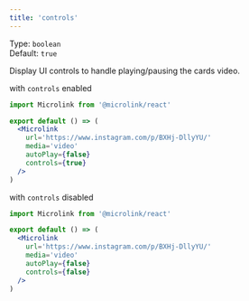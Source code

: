 ```yaml
---
title: 'controls'
--- 
```


Type: `boolean`<br/>
Default: `true`

Display UI controls to handle playing/pausing the cards video.

with `controls` enabled

```jsx
import Microlink from '@microlink/react'

export default () => (
  <Microlink
    url='https://www.instagram.com/p/BXHj-DllyYU/'
    media='video'
    autoPlay={false}
    controls={true}
  />
)
```

<Microlink url='https://www.instagram.com/p/BXHj-DllyYU/' media='video' autoPlay={false} controls={true} />

with `controls` disabled

```jsx
import Microlink from '@microlink/react'

export default () => (
  <Microlink
    url='https://www.instagram.com/p/BXHj-DllyYU/'
    media='video'
    autoPlay={false}
    controls={false}
  />
)
```

<Microlink url='https://www.instagram.com/p/BXHj-DllyYU/' media='video' autoPlay={false} controls={false} />
